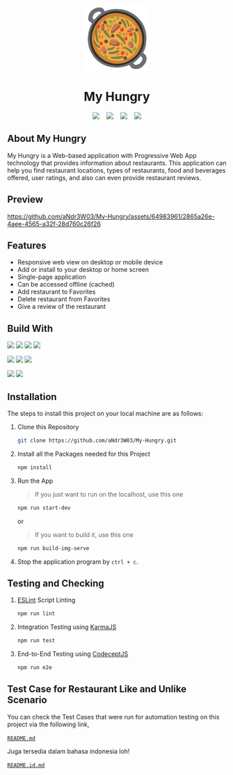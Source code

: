 <div align="center">
  <img src="https://raw.githubusercontent.com/aNdr3W03/My-Hungry/main/src/public/icons/icon-512x512.png" alt="My Hungry" title="My Hungry" height="150">
  
  <h1>My Hungry</h1>

  <img src="https://img.shields.io/github/stars/aNdr3W03/My-Hungry?style=social">&nbsp;&nbsp;&nbsp;
  <img src="https://img.shields.io/github/watchers/aNdr3W03/My-Hungry?style=social">&nbsp;&nbsp;&nbsp;
  <img src="https://img.shields.io/github/forks/aNdr3W03/My-Hungry?style=social">&nbsp;&nbsp;&nbsp;
  <a href="https://myhungry.netlify.app" title="My Hungry" target="_blank" rel="noopener">
    <img src="https://api.netlify.com/api/v1/badges/56f4a77b-ebec-4750-b27b-567afc40250c/deploy-status">
  </a>
</div>

## About My Hungry

My Hungry is a Web-based application with Progressive Web App technology that provides information about restaurants. This application can help you find restaurant locations, types of restaurants, food and beverages offered, user ratings, and also can even provide restaurant reviews.

## Preview

https://github.com/aNdr3W03/My-Hungry/assets/64983961/2865a26e-4aee-4565-a32f-28d760c26f26

## Features

- Responsive web view on desktop or mobile device
- Add or install to your desktop or home screen
- Single-page application
- Can be accessed offline (cached)
- Add restaurant to Favorites
- Delete restaurant from Favorites
- Give a review of the restaurant

## Build With

<a href="https://www.w3schools.com/html" title="Hypertext Markup Language" target="_blank" rel="noopener"><img src="https://img.shields.io/badge/html5-%23E34F26.svg?style=for-the-badge&logo=html5&logoColor=white"></a>
<a href="https://developer.mozilla.org/en-US/docs/Web/CSS" title="Cascading Style Sheet" target="_blank" rel="noopener"><img src="https://img.shields.io/badge/css3-%231572B6.svg?style=for-the-badge&logo=css3&logoColor=white"></a>
<a href="https://www.javascript.com" title="JavaScript ES6" target="_blank" rel="noopener"><img src="https://img.shields.io/badge/javascript-%23F7DF1E.svg?style=for-the-badge&logo=javascript&logoColor=black"></a>
<a href="https://eslint.org" title="ESLint" target="_blank" rel="noopener"><img src="https://img.shields.io/badge/ESLint-4B3263?style=for-the-badge&logo=eslint&logoColor=white"></a>

<a href="https://webpack.js.org" title="Webpack" target="_blank" rel="noopener"><img src="https://img.shields.io/badge/webpack-%238DD6F9.svg?style=for-the-badge&logo=webpack&logoColor=black"></a>
<a href="https://developers.google.com/web/progressive-web-apps" title="Progressive Web App" target="_blank" rel="noopener"><img src="https://img.shields.io/badge/pwa-5A06C9.svg?style=for-the-badge"></a>
<a href="https://web.dev/indexeddb" title="IndexedDB" target="_blank" rel="noopener"><img src="https://img.shields.io/badge/indexeddb-%23E34F26.svg?style=for-the-badge"></a>

<a href="https://karma-runner.github.io/latest/index.html" title="KarmaJS" target="_blank" rel="noopener"><img src="https://img.shields.io/badge/karmajs-43C1B1.svg?style=for-the-badge"></a>
<a href="https://codecept.io" title="CodeceptJS" target="_blank" rel="noopener"><img src="https://img.shields.io/badge/codeceptjs-FFE680.svg?style=for-the-badge"></a>

## Installation

The steps to install this project on your local machine are as follows:

1. Clone this Repository
   ```bash
   git clone https://github.com/aNdr3W03/My-Hungry.git
   ```

2. Install all the Packages needed for this Project
   ```bash
   npm install
   ```

3. Run the App
   > If you just want to run on the localhost, use this one
   ```bash
   npm run start-dev
   ```

   or

   > If you want to build it, use this one
   ```bash
   npm run build-img-serve
   ```

5. Stop the application program by `ctrl + c`.

## Testing and Checking

1. [ESLint](https://eslint.org "ESLint") Script Linting
   ```bash
   npm run lint
   ```

2. Integration Testing using [KarmaJS](https://karma-runner.github.io/latest/index.html "KarmaJS")
   ```bash
   npm run test
   ```

3. End-to-End Testing using [CodeceptJS](https://codecept.io "CodeceptJS")
   ```bash
   npm run e2e
   ```

## Test Case for Restaurant Like and Unlike Scenario

You can check the Test Cases that were run for automation testing on this project via the following link,

[`README.md`](https://github.com/aNdr3W03/My-Hungry/blob/main/specs/README.md "README.md")

Juga tersedia dalam bahasa indonesia loh!

[`README.id.md`](https://github.com/aNdr3W03/My-Hungry/blob/main/specs/README.id.md "README.id.md")
